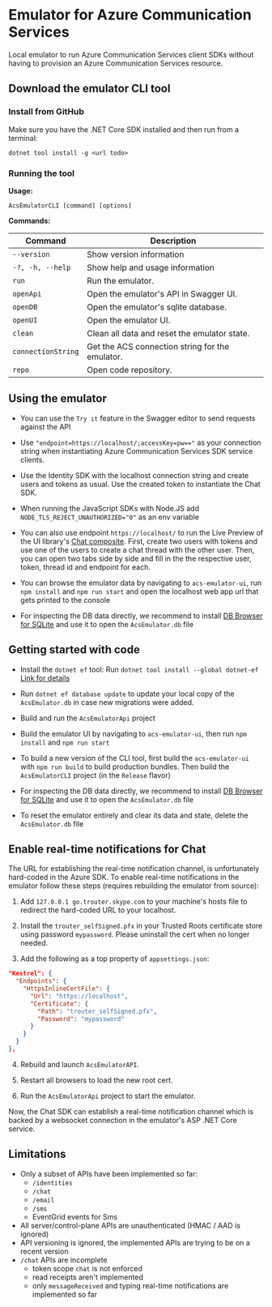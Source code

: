 # Emulator for Azure Communication Services
Local emulator to run Azure Communication Services client SDKs without having to provision an Azure Communication Services resource.

## Download the emulator CLI tool

### Install from GitHub

Make sure you have the .NET Core SDK installed and then run from a terminal:

```dotnetcli
dotnet tool install -g <url todo>
```

### Running the tool

**Usage:**

`AcsEmulatorCLI [command] [options]`


**Commands:**

| Command            | Description                      |
| ------------------ | -------------------------------- |
|  `--version `        | Show version information
|  `-?, -h, --help`    | Show help and usage information |
|  `run`               | Run the emulator. |
|  `openApi`           | Open the emulator's API in Swagger UI. |
|  `openDB`            | Open the emulator's sqlite database.         |
|  `openUI`            | Open the emulator UI. |
|  `clean`             | Clean all data and reset the emulator state. |
|  `connectionString`  | Get the ACS connection string for the emulator. |
|  `repo`              | Open code repository. |


## Using the emulator

* You can use the `Try it` feature in the Swagger editor to send requests against the API

* Use `"endpoint=https://localhost/;accessKey=pw=="` as your connection string when instantiating Azure Communication Services SDK service clients.

* Use the Identity SDK with the localhost connection string and create users and tokens as usual. Use the created token to instantiate the Chat SDK.

* When running the JavaScript SDKs with Node.JS add `NODE_TLS_REJECT_UNAUTHORIZED="0"` as an env variable

* You can also use endpoint `https://localhost/` to run the Live Preview of the UI library's [Chat composite](https://azure.github.io/communication-ui-library/?path=/story/composites-chat-joinexistingchatthread--join-existing-chat-thread). First, create two users with tokens and use one of the users to create a chat thread with the other user. Then, you can open two tabs side by side and fill in the the respective user, token, thread id and endpoint for each.

* You can browse the emulator data by navigating to `acs-emulator-ui`, run `npm install` and `npm run start` and open the localhost web app url that gets printed to the console

* For inspecting the DB data directly, we recommend to install [DB Browser for SQLite](https://sqlitebrowser.org/) and use it to open the `AcsEmulator.db` file

## Getting started with code

* Install the `dotnet ef` tool: Run `dotnet tool install --global dotnet-ef` [Link for details](https://docs.microsoft.com/en-us/ef/core/cli/dotnet)

* Run `dotnet ef database update` to update your local copy of the `AcsEmulator.db` in case new migrations were added.

* Build and run the `AcsEmulatorApi` project

* Build the emulator UI by navigating to `acs-emulator-ui`, then run `npm install` and `npm run start`

* To build a new version of the CLI tool, first build the `acs-emulator-ui` with `npm run build` to build production bundles. Then build the `AcsEmulatorCLI` project (in the `Release` flavor)

* For inspecting the DB data directly, we recommend to install [DB Browser for SQLite](https://sqlitebrowser.org/) and use it to open the `AcsEmulator.db` file

* To reset the emulator entirely and clear its data and state, delete the `AcsEmulator.db` file

## Enable real-time notifications for Chat

The URL for establishing the real-time notification channel, is unfortunately hard-coded in the Azure SDK. To enable real-time notifications in the emulator follow these steps (requires rebuilding the emulator from source):

1. Add `127.0.0.1 go.trouter.skype.com` to your machine's hosts file to redirect the hard-coded URL to your localhost.

1. Install the `trouter_selfSigned.pfx` in your Trusted Roots certificate store using password `mypassword`. Please uninstall the cert when no longer needed.

1. Add the following as a top property of `appsettings.json`:
```json
"Kestrel": {
  "Endpoints": {
    "HttpsInlineCertFile": {
      "Url": "https://localhost",
      "Certificate": {
        "Path": "trouter_selfSigned.pfx",
        "Password": "mypassword"
      }
    }
  }
},
```
4. Rebuild and launch `AcsEmulatorAPI`.

5. Restart all browsers to load the new root cert.

6. Run the `AcsEmulatorApi` project to start the emulator.

Now, the Chat SDK can establish a real-time notification channel which is backed by a websocket connection in the emulator's ASP .NET Core service.

## Limitations

* Only a subset of APIs have been implemented so far:
  * `/identities`
  * `/chat`
  * `/email`
  * `/sms`
  * EventGrid events for Sms
* All server/control-plane APIs are unauthenticated (HMAC / AAD is ignored)
* API versioning is ignored, the implemented APIs are trying to be on a recent version
* `/chat` APIs are incomplete
  * token scope `chat` is not enforced
  * read receipts aren't implemented
  * only `messageReceived` and typing real-time notifications are implemented so far
